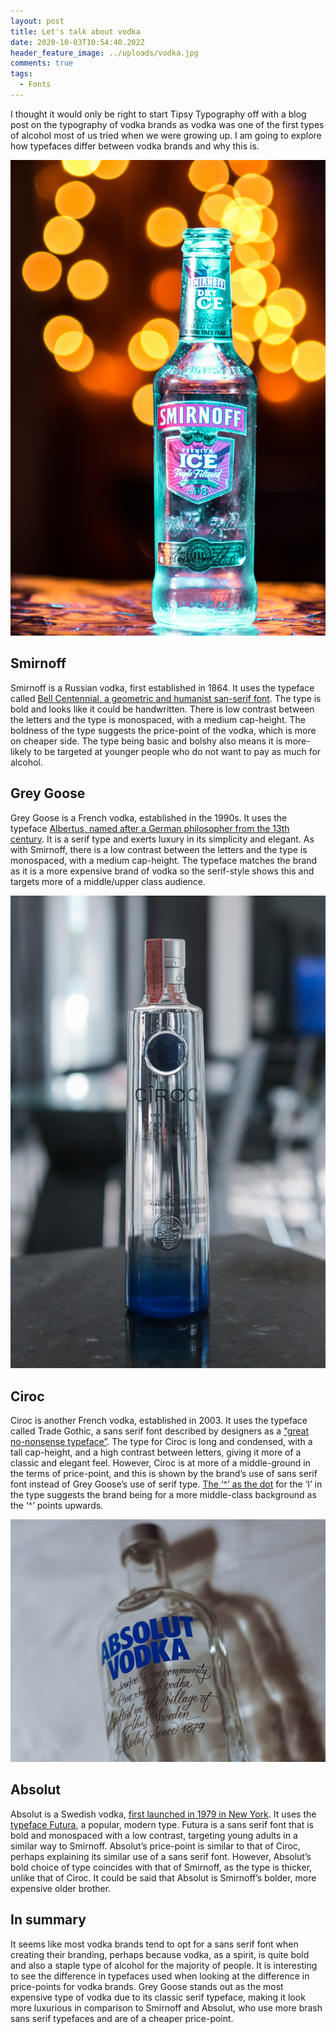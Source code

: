 ```yaml
---
layout: post
title: Let's talk about vodka
date: 2020-10-03T10:54:40.202Z
header_feature_image: ../uploads/vodka.jpg
comments: true
tags:
  - Fonts
---
```

I thought it would only be right to start Tipsy Typography off with a blog post on the typography of vodka brands as vodka was one of the first types of alcohol most of us tried when we were growing up. I am going to explore how typefaces differ between vodka brands and why this is.

![](../uploads/carafife-e1azfuy8qom-unsplash.jpg "Smirnoff vodka")

## **Smirnoff**

Smirnoff is a Russian vodka, first established in 1864. It uses the typeface called [Bell Centennial, a geometric and humanist san-serif font](https://issuu.com/justineparksart/docs/parks_explorationofvodkatypography). The type is bold and looks like it could be handwritten. There is low contrast between the letters and the type is monospaced, with a medium cap-height. The boldness of the type suggests the price-point of the vodka, which is more on cheaper side. The type being basic and bolshy also means it is more-likely to be targeted at younger people who do not want to pay as much for alcohol.

## **Grey Goose**

Grey Goose is a French vodka, established in the 1990s. It uses the typeface [Albertus, named after a German philosopher from the 13th century](https://fontmeme.com/grey-goose-font/#:~:text=The%20font%20used%20for%20the,vodka%20brand%20is%20Albertus%20Roman.&text=The%20designer%20named%20the%20font,century%20German%20philosopher%20and%20theologian.). It is a serif type and exerts luxury in its simplicity and elegant. As with Smirnoff, there is a low contrast between the letters and the type is monospaced, with a medium cap-height. The typeface matches the brand as it is a more expensive brand of vodka so the serif-style shows this and targets more of a middle/upper class audience.

![](../uploads/dave-weatherall-zuu1zdlsoqi-unsplash.jpg "Ciroc vodka")

## **Ciroc**

Ciroc is another French vodka, established in 2003. It uses the typeface called Trade Gothic, a sans serif font described by designers as a [“great no-nonsense typeface”](https://issuu.com/justineparksart/docs/parks_explorationofvodkatypography). The type for Ciroc is long and condensed, with a tall cap-height, and a high contrast between letters, giving it more of a classic and elegant feel. However, Ciroc is at more of a middle-ground in the terms of price-point, and this is shown by the brand’s use of sans serif font instead of Grey Goose’s use of serif type. [The ‘^’ as the dot](https://www.behance.net/gallery/47445135/CIROC-Re-Branding-Visual-Identity) for the ‘I’ in the type suggests the brand being for a more middle-class background as the ‘^’ points upwards.

![](../uploads/tim-russmann-ifggtz8-ms-unsplash.jpg "Absolut vodka")

## Absolut

Absolut is a Swedish vodka, [first launched in 1979 in New York](https://www.absolut.com/en/products/absolut-vodka/). It uses the [typeface Futura](https://issuu.com/justineparksart/docs/parks_explorationofvodkatypography), a popular, modern type. Futura is a sans serif font that is bold and monospaced with a low contrast, targeting young adults in a similar way to Smirnoff. Absolut’s price-point is similar to that of Ciroc, perhaps explaining its similar use of a sans serif font. However, Absolut’s bold choice of type coincides with that of Smirnoff, as the type is thicker, unlike that of Ciroc. It could be said that Absolut is Smirnoff’s bolder, more expensive older brother.

## In summary

It seems like most vodka brands tend to opt for a sans serif font when creating their branding, perhaps because vodka, as a spirit, is quite bold and also a staple type of alcohol for the majority of people. It is interesting to see the difference in typefaces used when looking at the difference in price-points for vodka brands. Grey Goose stands out as the most expensive type of vodka due to its classic serif typeface, making it look more luxurious in comparison to Smirnoff and Absolut, who use more brash sans serif typefaces and are of a cheaper price-point.